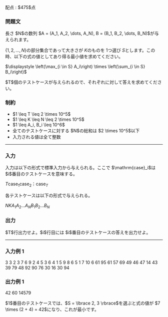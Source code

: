 
<div>

<span>

<span>

<p>
配点 : $475$点
</p>

<div>

<section>

### **問題文**

<p>
長さ $N$の数列 $A = (A_1, A_2, \dots, A_N), B = (B_1, B_2, \dots, B_N)$が与えられます。

$\lbrace 1, 2, \dots, N \rbrace$の部分集合であって大きさが $K$のものを $1$つ選び $S$とします。この時、以下の式の値としてあり得る最小値を求めてください。
</p>

<div>
$\displaystyle \left(\max_{i \in S} A_i\right) \times \left(\sum_{i \in S} B_i\right)$
</div>

<p>
$T$個のテストケースが与えられるので、それぞれに対して答えを求めてください。
</p>

</section>

</div>

<div>

<section>

### **制約**

<ul>

<li>
$1 \leq T \leq 2 \times 10^5$
</li>

<li>
$1 \leq K \leq N \leq 2 \times 10^5$
</li>

<li>
$1 \leq A_i, B_i \leq 10^6$
</li>

<li>
全てのテストケースに対する $N$の総和は $2 \times 10^5$以下
</li>

<li>
入力される値は全て整数
</li>

</ul>

</section>

</div>

---

<div>

<div>

<section>

### **入力**

<p>
入力は以下の形式で標準入力から与えられる。ここで $\mathrm{case}_i$は $i$番目のテストケースを意味する。
</p>

<div>

$T$$\mathrm{case}_1$$\mathrm{case}_2$$\vdots$$\mathrm{case}_T$
</div>

<p>
各テストケースは以下の形式で与えられる。
</p>

<div>

$N$$K$$A_1$$A_2$$\dots$$A_N$$B_1$$B_2$$\dots$$B_N$
</div>

</section>

</div>

<div>

<section>

### **出力**

<p>
$T$行出力せよ。$i$行目には $i$番目のテストケースの答えを出力せよ。  
</p>

</section>

</div>

</div>

---

<div>

<section>

### **入力例 1**

<div>

3
3 2
3 7 6
9 2 4
5 3
6 4 1 5 9
8 6 5 1 7
10 6
61 95 61 57 69 49 46 47 14 43
39 79 48 92 90 76 30 16 30 94

</div>

</section>

</div>

<div>

<section>

### **出力例 1**

<div>

42
60
14579

</div>

<p>
$1$番目のテストケースでは、$S = \lbrace 2, 3 \rbrace$を選ぶと式の値が $7 \times (2 + 4) = 42$になり、これが最小です。
</p>

</section>

</div>

</span>

</span>

</div>
